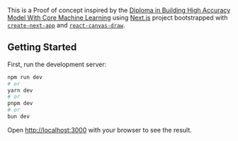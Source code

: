 This is a Proof of concept inspired by the [Diploma in Building High Accuracy Model With Core Machine Learning](https://alison.com/course/building-high-accuracy-model-with-core-machine-learning) using
[Next.js](https://nextjs.org/) project bootstrapped with [`create-next-app`](https://github.com/vercel/next.js/tree/canary/packages/create-next-app) and [`react-canvas-draw`](https://www.npmjs.com/package/react-canvas-draw).

## Getting Started

First, run the development server:

```bash
npm run dev
# or
yarn dev
# or
pnpm dev
# or
bun dev
```

Open [http://localhost:3000](http://localhost:3000) with your browser to see the result.

